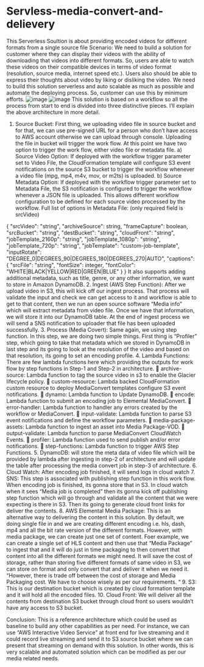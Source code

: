 # Servless-media-convert-and-delievery
This Serverless Soultion is about providing encoded videos for different formats from a single source file
Scenario:
We need to build a solution for customer where they can display their videos with the ability of downloading that videos into different formats. So, users are able to watch these videos on their compatible devices in terms of video format (resolution, source media, internet speed etc.). Users also should be able to express their thoughts about video by liking or disliking the video.
We need to build this solution serverless and auto scalable as much as possible and automate the deploying process. So, customer can use this by minimum efforts.
![image](https://user-images.githubusercontent.com/95842706/151727588-2699edf6-5bfa-4c7f-a6fc-5c8acfcf3cd6.png)
![image](https://user-images.githubusercontent.com/95842706/151727599-0e4d5404-ee5f-4fcc-983f-2e2055a1c86f.png)
This solution is based on a workflow so all the process from start to end is divided into three distinctive pieces. I’ll explain the above architecture in more detail.
1.	Source Bucket: First thing, we uploading video file in source bucket and for that, we can use pre-signed URL for a person who don’t have access to AWS account otherwise we can upload through console. Uploading the file in bucket will trigger the work flow. At this point we have two option to trigger the work flow, either video file or metadata file.
a)	Source Video Option: If deployed with the workflow trigger parameter set to Video File, the CloudFormation template will configure S3 event notifications on the source S3 bucket to trigger the workflow whenever a video file (mpg, mp4, m4v, mov, or m2ts) is uploaded.
b)	Source Metadata Option: If deployed with the workflow trigger parameter set to Metadata File, the S3 notification is configured to trigger the workflow whenever a JSON file is uploaded. This allows different workflow configuration to be defined for each source video processed by the workflow.
Full list of options in Metadata File: (only required field is srcVideo)

{
    "srcVideo": "string",
    "archiveSource": string,
    "frameCapture": boolean,
    "srcBucket": "string",
    "destBucket": "string",
    "cloudFront": "string",
    "jobTemplate_2160p": "string",
    "jobTemplate_1080p": "string",
    "jobTemplate_720p": "string",
    "jobTemplate": "custom-job-template",
    "inputRotate": "DEGREE_0|DEGREES_90|DEGREES_180|DEGREES_270|AUTO",
    "captions": {
        "srcFile": "string",
        "fontSize": integer,
        "fontColor": "WHITE|BLACK|YELLOW|RED|GREEN|BLUE"
    }
}
It also supports adding additional metadata, such as title, genre, or any other information, we want to store in Amazon DynamoDB.
2.	Ingest (AWS Step Function): After we upload video in S3, this will kick off our ingest process. That process will validate the input and check we can get access to it and workflow is able to get to that content, then we run an open source software “Media info” which will extract metadata from video file. Once we have that information, we will store it into our DynamoDB table. At the end of ingest process we will send a SNS notification to uploader that file has been uploaded successfully.
3.	Process (Media Covert): Same again, we using step function. In this step, we are doing two simple things. First thing is “Profiler” step, which going to take that metadata which we stored in DynamoDB in last step and its going to look at the resolution of the video and based on that resolution, its going to set an encoding profile.
4.	Lambda Functions: There are few lambda functions here which providing the outputs for work flow by step functions in Step-1 and Step-2 in architecture.
	archive-source: Lambda function to tag the source video in s3 to enable the Glacier lifecycle policy.
	custom-resource: Lambda backed CloudFormation custom resource to deploy MediaConvert templates configure S3 event notifications.
	dynamo: Lambda function to Update DynamoDB.
	encode: Lambda function to submit an encoding job to Elemental MediaConvert.
	error-handler: Lambda function to handler any errors created by the workflow or MediaConvert.
	input-validate: Lambda function to parse S3 event notifications and define the workflow parameters.
	media-package-assets: Lambda function to ingest an asset into Media Package-VOD.
	output-validate: Lambda function to parse MediaConvert CloudWatch Events.
	profiler: Lambda function used to send publish and/or error notifications.
	step-functions: Lambda function to trigger AWS Step Functions.
5.	DynamoDB: will store the meta data of video file which will be provided by lambda after ingesting in step-2 of architecture and will update the table after processing the media convert job in step-3 of architecture.
6.	Cloud Watch: After encoding job finished, it will send logs in cloud watch
7.	SNS: This step is associated with publishing step function in this work flow. When encoding job is finished, its gonna store that in S3. In cloud watch when it sees “Media job is completed” then its gonna kick off publishing step function which will go through and validate all the content that we were expecting is there in S3. Then its going to generate cloud front links for deliver the contents.
8.	AWS Elemental Media Package: This is an alternative way to delivering the content in this solution. By default, we doing single file in and we are creating different encoding i.e. hls, dash, mp4 and all the bit rate version of the different formats. However, with media package, we can create just one set of content. Foer example, we can create a single set of HLS content and then use that “Media Package” to ingest that and it will do just in time packaging to then convert that content into all the different formats we might need. It will save the cost of storage, rather than storing five different formats of same video in S3, we can store on format and only convert that and deliver it when we need it. “However, there is trade off between the cost of storage and Media Packaging cost. We have to choose wisely as per our requirements. “
9.	S3: This is our destination bucket which is created by cloud formation template and it will hold all the encoded files.
10.	Cloud Front: We will deliver all the contents from destination S3 bucket through cloud front so users wouldn’t have any access to S3 bucket.

Conclusion:
This is a reference architecture which could be used as baseline to build any other capabilities as per need. For instance, we can use “AWS Interactive Video Service” at front end for live streaming and it could record live streaming and send it to S3 source bucket where we can present that streaming on demand with this solution. In other words, this is very scalable and automated solution which can be modified as per our media related needs.
